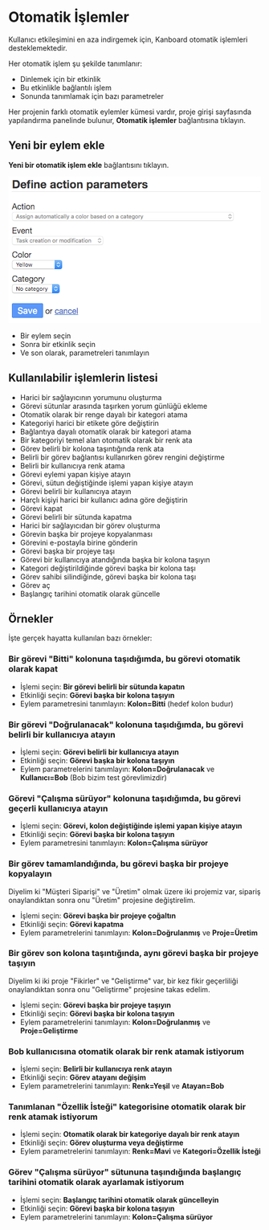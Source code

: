 Otomatik İşlemler
=================

Kullanıcı etkileşimini en aza indirgemek için, Kanboard otomatik işlemleri desteklemektedir.

Her otomatik işlem şu şekilde tanımlanır:

- Dinlemek için bir etkinlik
- Bu etkinlikle bağlantılı işlem
- Sonunda tanımlamak için bazı parametreler

Her projenin farklı otomatik eylemler kümesi vardır, proje girişi sayfasında yapılandırma panelinde bulunur, **Otomatik işlemler** bağlantısına tıklayın.

Yeni bir eylem ekle
----------------

**Yeni bir otomatik işlem ekle** bağlantısını tıklayın.

![Automatique action](../screenshots/automatic-action-creation.png)

- Bir eylem seçin
- Sonra bir etkinlik seçin
- Ve son olarak, parametreleri tanımlayın

Kullanılabilir işlemlerin listesi
-------------------------

- Harici bir sağlayıcının yorumunu oluşturma
- Görevi sütunlar arasında taşırken yorum günlüğü ekleme
- Otomatik olarak bir renge dayalı bir kategori atama
- Kategoriyi harici bir etikete göre değiştirin
- Bağlantıya dayalı otomatik olarak bir kategori atama
- Bir kategoriyi temel alan otomatik olarak bir renk ata
- Görev belirli bir kolona taşıntığında renk ata
- Belirli bir görev bağlantısı kullanırken görev rengini değiştirme
- Belirli bir kullanıcıya renk atama
- Görevi eylemi yapan kişiye atayın
- Görevi, sütun değiştiğinde işlemi yapan kişiye atayın
- Görevi belirli bir kullanıcıya atayın
- Harçlı kişiyi harici bir kullanıcı adına göre değiştirin
- Görevi kapat
- Görevi belirli bir sütunda kapatma
- Harici bir sağlayıcıdan bir görev oluşturma
- Görevin başka bir projeye kopyalanması
- Görevini e-postayla birine gönderin
- Görevi başka bir projeye taşı
- Görevi bir kullanıcıya atandığında başka bir kolona taşıyın
- Kategori değiştirildiğinde görevi başka bir kolona taşı
- Görev sahibi silindiğinde, görevi başka bir kolona taşı
- Görev aç
- Başlangıç ​​tarihini otomatik olarak güncelle

Örnekler
--------

İşte gerçek hayatta kullanılan bazı örnekler:

### Bir görevi "Bitti" kolonuna taşıdığımda, bu görevi otomatik olarak kapat

- İşlemi seçin: **Bir görevi belirli bir sütunda kapatın**
- Etkinliği seçin: **Görevi başka bir kolona taşıyın**
- Eylem parametresini tanımlayın: **Kolon=Bitti** (hedef kolon budur)

### Bir görevi "Doğrulanacak" kolonuna taşıdığımda, bu görevi belirli bir kullanıcıya atayın

- İşlemi seçin: **Görevi belirli bir kullanıcıya atayın**
- Etkinliği seçin: **Görevi başka bir kolona taşıyın**
- Eylem parametrelerini tanımlayın: **Kolon=Doğrulanacak** ve **Kullanıcı=Bob** (Bob bizim test görevlimizdir)

### Görevi "Çalışma sürüyor" kolonuna taşıdığımda, bu görevi geçerli kullanıcıya atayın

- İşlemi seçin: **Görevi, kolon değiştiğinde işlemi yapan kişiye atayın**
- Etkinliği seçin: **Görevi başka bir kolona taşıyın**
- Eylem parametresini tanımlayın: **Kolon=Çalışma sürüyor**

### Bir görev tamamlandığında, bu görevi başka bir projeye kopyalayın

Diyelim ki "Müşteri Siparişi" ve "Üretim" olmak üzere iki projemiz var, sipariş onaylandıktan sonra onu "Üretim" projesine değiştirelim.

- İşlemi seçin: **Görevi başka bir projeye çoğaltın**
- Etkinliği seçin: **Görevi kapatma**
- Eylem parametrelerini tanımlayın: **Kolon=Doğrulanmış** ve **Proje=Üretim**

### Bir görev son kolona taşıntığında, aynı görevi başka bir projeye taşıyın

Diyelim ki iki proje "Fikirler" ve "Geliştirme" var, bir kez fikir geçerliliği onaylandıktan sonra onu "Geliştirme" projesine takas edelim.

- İşlemi seçin: **Görevi başka bir projeye taşıyın**
- Etkinliği seçin: **Görevi başka bir kolona taşıyın**
- Eylem parametrelerini tanımlayın: **Kolon=Doğrulanmış** ve **Proje=Geliştirme**

### Bob kullanıcısına otomatik olarak bir renk atamak istiyorum 

- İşlemi seçin: **Belirli bir kullanıcıya renk atayın**
- Etkinliği seçin: **Görev atayanı değişim**
- Eylem parametrelerini tanımlayın: **Renk=Yeşil** ve **Atayan=Bob**

### Tanımlanan "Özellik İsteği" kategorisine otomatik olarak bir renk atamak istiyorum

- İşlemi seçin: **Otomatik olarak bir kategoriye dayalı bir renk atayın**
- Etkinliği seçin: **Görev oluşturma veya değiştirme**
- Eylem parametrelerini tanımlayın: **Renk=Mavi** ve **Kategori=Özellik İsteği**

### Görev "Çalışma sürüyor" sütununa taşındığında başlangıç ​​tarihini otomatik olarak ayarlamak istiyorum

- İşlemi seçin: **Başlangıç ​​tarihini otomatik olarak güncelleyin**
- Etkinliği seçin: **Görevi başka bir kolona taşıyın**
- Eylem parametrelerini tanımlayın: **Kolon=Çalışma sürüyor**
